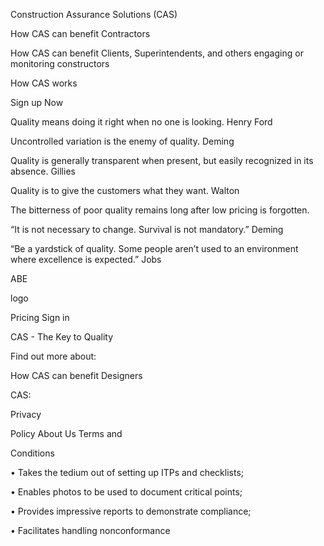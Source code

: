 Construction Assurance Solutions (CAS)

How CAS can benefit Contractors

How CAS can benefit Clients, Superintendents, and others engaging or monitoring constructors

How CAS works

Sign up Now

Quality means doing it right when no one is looking. Henry Ford

Uncontrolled variation is the enemy of quality. Deming

Quality is generally transparent when present, but easily recognized in its absence. Gillies

Quality is to give the customers what they want. Walton

The bitterness of poor quality remains long after low pricing is forgotten.

“It is not necessary to change. Survival is not mandatory.” Deming

“Be a yardstick of quality. Some people aren’t used to an environment where excellence is expected.” Jobs

ABE

logo

Pricing Sign in

CAS - The Key to Quality

Find out more about:

How CAS can benefit Designers

CAS:

Privacy

Policy About Us Terms and

Conditions

• Takes the tedium out of setting up ITPs and checklists;

• Enables photos to be used to document critical points;

• Provides impressive reports to demonstrate compliance;

• Facilitates handling nonconformance